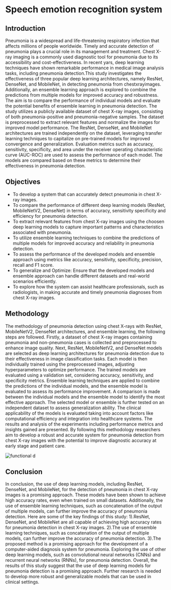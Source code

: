 # Speech emotion recognition system
## Introduction
Pneumonia is a widespread and life-threatening respiratory infection that affects millions
of people worldwide. Timely and accurate detection of pneumonia plays a crucial role in
its management and treatment. Chest X-ray imaging is a commonly used diagnostic tool
for pneumonia due to its accessibility and cost-effectiveness. In recent yars, deep learning
techniques have shown remarkable performance in medical image analysis tasks, including pneumonia detection.This study investigates the effectiveness of three popular deep
learning architectures, namely ResNet, DenseNet, and MobileNet, in detecting pneumonia
from chestxrayimages. Additionally, an ensemble learning approach is explored to combine
the predictions from multiple models for improved accuracy and robustness. The aim is to
compare the performance of individual models and evaluate the potential benefits of ensemble learning in pneumonia detection. The study utilizes a publicly available dataset of
chest X-ray images, consisting of both pneumonia-positive and pneumonia-negative samples. The dataset is preprocessed to extract relevant features and normalize the images for
improved model performance. The ResNet, DenseNet, and MobileNet architectures are
trained independently on the dataset, leveraging transfer learning techniques to capitalize
on pre-trained models for improved convergence and generalization.
Evaluation metrics such as accuracy, sensitivity, specificity, and area under the receiver
operating characteristic curve (AUC-ROC) are used to assess the performance of each
model. The models are compared based on these metrics to determine their effectiveness
in pneumonia detection.

## Objectives

* To develop a system that can accurately detect pneumonia in chest X-ray images.
* To compare the performance of different deep learning models (ResNet, MobileNetV2,
DenseNet) in terms of accuracy, sensitivity specificity and efficiency for pneumonia detection.
* To extract relevant features from chest X-ray images using the choosen deep learning
models to capture important patterns and characteristics associated with pneumonia.
* To utilize ensemble learning techniques to combine the predictions of multiple models
for improved accuracy and reliability in pneumonia detection.
* To assess the performance of the developed models and ensemble approach using metrics
like accuracy, sensitivity, specificity, precision, recall and F1 score.
* To generalize and Optimize: Ensure that the developed models and ensemble approach
can handle different datasets and real-world scenarios efficiently.
* To explore how the system can assist healthcare professionals, such as radiologists, in
making accurate and timely pneumonia diagnoses from chest X-ray images.

## Methodology

 The methodology of pneumonia detection using chest X-rays with ResNet, MobileNetV2,
DenseNet architectures, and ensemble learning, the following steps are followed. Firstly, a
dataset of chest X-ray images containing pneumonia and non-pneumonia cases is collected
and preprocessed to enhance image quality. Next, ResNet, MobileNetV2, and DenseNet
models are selected as deep learning architectures for pneumonia detection due to their
effectiveness in image classification tasks. Each model is then individually trained using
the preprocessed images, adjusting hyperparameters to optimize performance.
The trained models are evaluated using a validation set, considering accuracy, sensitivity, and specificity metrics. Ensemble learning techniques are applied to combine
the predictions of the individual models, and the ensemble model is evaluated to assess its
performance improvement. A comparison is made between the individual models and the
ensemble model to identify the most effective approach. The selected model or ensemble
is further tested on an independent dataset to assess generalization ability.
The clinical applicability of the models is evaluated taking into account factors like computational efficiency and integration into healthcare systems. The results and analysis
of the experiments including performance metrics and insights gained are presented. By
following this methodology researchers aim to develop a robust and accurate system for
pneumonia detection from chest X-ray images with the potential to improve diagnostic
accuracy at early stage and patient care.



![functional d](https://github.com/Asifkletech/Speech-recognition-system/assets/151855456/1ceb336f-5176-4af4-aebb-5a4a8df3f07b)

## Conclusion
In conclusion, the use of deep learning models, including ResNet, DenseNet, and MobileNet, for the detection of pneumonia in chest X-ray images is a promising approach.
These models have been shown to achieve high accuracy rates, even when trained on small
datasets. Additionally, the use of ensemble learning techniques, such as concatenation of the
output of multiple models, can further improve the accuracy of pneumonia detection.
Here are some of the key findings of this study:
1).ResNet, DenseNet, and MobileNet are all capable of achieving high accuracy rates for
pneumonia detection in chest X-ray images.
2).The use of ensemble learning techniques, such as concatenation of the output of multiple models, can further improve the accuracy of pneumonia detection.
3).The proposed method is a promising approach for the development of a computer-aided
diagnosis system for pneumonia.
Exploring the use of other deep learning models, such as convolutional neural networks
(CNNs) and recurrent neural networks (RNNs), for pneumonia detection. Overall, the
results of this study suggest that the use of deep learning models for pneumonia detection
is a promising approach. Further research is needed to develop more robust and generalizable models that can be used in clinical settings.

